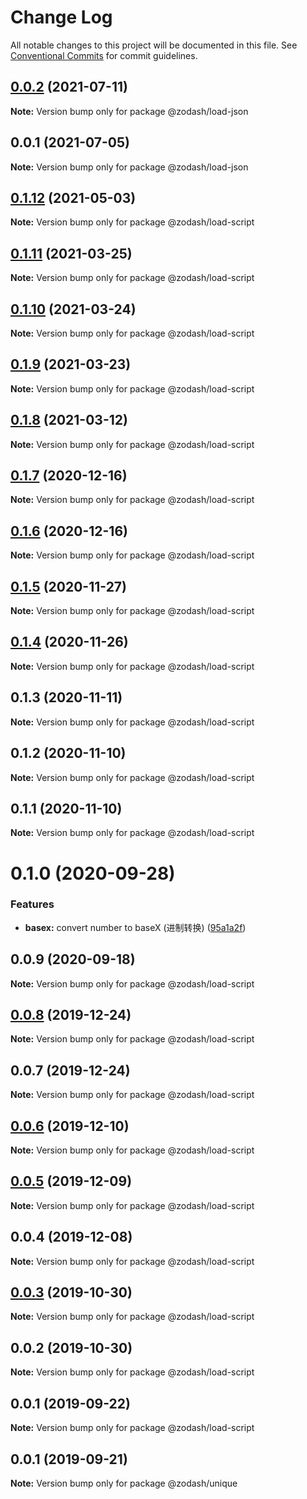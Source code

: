 # Change Log

All notable changes to this project will be documented in this file.
See [Conventional Commits](https://conventionalcommits.org) for commit guidelines.

## [0.0.2](https://github.com/zcorky/zodash/compare/@zodash/load-json@0.0.1...@zodash/load-json@0.0.2) (2021-07-11)

**Note:** Version bump only for package @zodash/load-json





## 0.0.1 (2021-07-05)

**Note:** Version bump only for package @zodash/load-json





## [0.1.12](https://github.com/zcorky/zodash/compare/@zodash/load-script@0.1.11...@zodash/load-script@0.1.12) (2021-05-03)

**Note:** Version bump only for package @zodash/load-script

## [0.1.11](https://github.com/zcorky/zodash/compare/@zodash/load-script@0.1.10...@zodash/load-script@0.1.11) (2021-03-25)

**Note:** Version bump only for package @zodash/load-script

## [0.1.10](https://github.com/zcorky/zodash/compare/@zodash/load-script@0.1.9...@zodash/load-script@0.1.10) (2021-03-24)

**Note:** Version bump only for package @zodash/load-script

## [0.1.9](https://github.com/zcorky/zodash/compare/@zodash/load-script@0.1.8...@zodash/load-script@0.1.9) (2021-03-23)

**Note:** Version bump only for package @zodash/load-script

## [0.1.8](https://github.com/zcorky/zodash/compare/@zodash/load-script@0.1.7...@zodash/load-script@0.1.8) (2021-03-12)

**Note:** Version bump only for package @zodash/load-script

## [0.1.7](https://github.com/zcorky/zodash/compare/@zodash/load-script@0.1.6...@zodash/load-script@0.1.7) (2020-12-16)

**Note:** Version bump only for package @zodash/load-script

## [0.1.6](https://github.com/zcorky/zodash/compare/@zodash/load-script@0.1.5...@zodash/load-script@0.1.6) (2020-12-16)

**Note:** Version bump only for package @zodash/load-script

## [0.1.5](https://github.com/zcorky/zodash/compare/@zodash/load-script@0.1.4...@zodash/load-script@0.1.5) (2020-11-27)

**Note:** Version bump only for package @zodash/load-script

## [0.1.4](https://github.com/zcorky/zodash/compare/@zodash/load-script@0.1.3...@zodash/load-script@0.1.4) (2020-11-26)

**Note:** Version bump only for package @zodash/load-script

## 0.1.3 (2020-11-11)

**Note:** Version bump only for package @zodash/load-script

## 0.1.2 (2020-11-10)

**Note:** Version bump only for package @zodash/load-script

## 0.1.1 (2020-11-10)

**Note:** Version bump only for package @zodash/load-script

# 0.1.0 (2020-09-28)

### Features

- **basex:** convert number to baseX (进制转换) ([95a1a2f](https://github.com/zcorky/zodash/commit/95a1a2f361d73de5caa3b8e297c1643e97e40983))

## 0.0.9 (2020-09-18)

**Note:** Version bump only for package @zodash/load-script

## [0.0.8](https://github.com/zcorky/zodash/compare/@zodash/load-script@0.0.7...@zodash/load-script@0.0.8) (2019-12-24)

**Note:** Version bump only for package @zodash/load-script

## 0.0.7 (2019-12-24)

**Note:** Version bump only for package @zodash/load-script

## [0.0.6](https://github.com/zcorky/zodash/compare/@zodash/load-script@0.0.5...@zodash/load-script@0.0.6) (2019-12-10)

**Note:** Version bump only for package @zodash/load-script

## [0.0.5](https://github.com/zcorky/zodash/compare/@zodash/load-script@0.0.4...@zodash/load-script@0.0.5) (2019-12-09)

**Note:** Version bump only for package @zodash/load-script

## 0.0.4 (2019-12-08)

**Note:** Version bump only for package @zodash/load-script

## [0.0.3](https://github.com/zcorky/zodash/compare/@zodash/load-script@0.0.2...@zodash/load-script@0.0.3) (2019-10-30)

**Note:** Version bump only for package @zodash/load-script

## 0.0.2 (2019-10-30)

**Note:** Version bump only for package @zodash/load-script

## 0.0.1 (2019-09-22)

**Note:** Version bump only for package @zodash/load-script

## 0.0.1 (2019-09-21)

**Note:** Version bump only for package @zodash/unique
